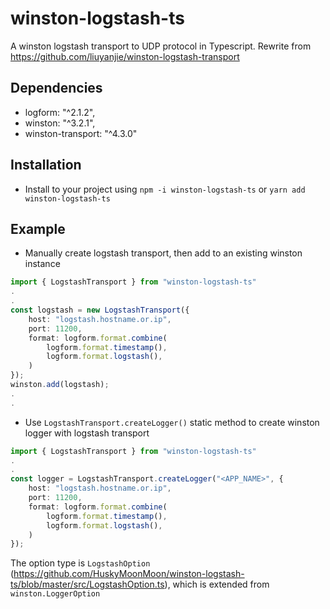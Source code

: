 # winston-logstash-ts
A winston logstash transport to UDP protocol in Typescript. Rewrite from https://github.com/liuyanjie/winston-logstash-transport

## Dependencies
- logform: "^2.1.2",
- winston: "^3.2.1",
- winston-transport: "^4.3.0"

## Installation
- Install to your project using `npm -i winston-logstash-ts` or `yarn add winston-logstash-ts`

## Example
- Manually create logstash transport, then add to an existing winston instance
```typescript
import { LogstashTransport } from "winston-logstash-ts"
.
.
const logstash = new LogstashTransport({
    host: "logstash.hostname.or.ip",
    port: 11200,
    format: logform.format.combine(
        logform.format.timestamp(),
        logform.format.logstash(),
    )
});
winston.add(logstash);
.
.
```
- Use `LogstashTransport.createLogger()` static method to create winston logger with logstash transport
```typescript
import { LogstashTransport } from "winston-logstash-ts"
.
.
const logger = LogstashTransport.createLogger("<APP_NAME>", {
    host: "logstash.hostname.or.ip",
    port: 11200,
    format: logform.format.combine(
        logform.format.timestamp(),
        logform.format.logstash(),
    )
});
```
The option type is `LogstashOption` (https://github.com/HuskyMoonMoon/winston-logstash-ts/blob/master/src/LogstashOption.ts), which is extended from `winston.LoggerOption`
